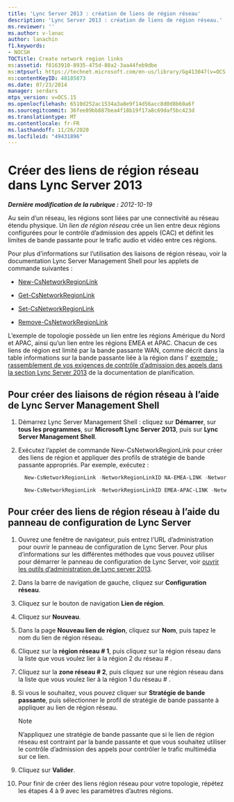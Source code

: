 ```yaml
---
title: 'Lync Server 2013 : création de liens de région réseau'
description: 'Lync Server 2013 : création de liens de région réseau.'
ms.reviewer: ''
ms.author: v-lanac
author: lanachin
f1.keywords:
- NOCSH
TOCTitle: Create network region links
ms:assetid: f8163910-8935-475d-88a2-3aa44feb9dbe
ms:mtpsurl: https://technet.microsoft.com/en-us/library/Gg413047(v=OCS.15)
ms:contentKeyID: 48185873
ms.date: 07/23/2014
manager: serdars
mtps_version: v=OCS.15
ms.openlocfilehash: 6510d252ac1534a3a8e9f14d56acc8d0d8b60a6f
ms.sourcegitcommit: 36fee89bb887bea4f18b19f17a8c69daf5bc423d
ms.translationtype: MT
ms.contentlocale: fr-FR
ms.lasthandoff: 11/26/2020
ms.locfileid: "49431896"
---
```

# <a name="create-network-region-links-in-lync-server-2013"></a>Créer des liens de région réseau dans Lync Server 2013

<div data-xmlns="http://www.w3.org/1999/xhtml">

<div class="topic" data-xmlns="http://www.w3.org/1999/xhtml" data-msxsl="urn:schemas-microsoft-com:xslt" data-cs="https://msdn.microsoft.com/">

<div data-asp="https://msdn2.microsoft.com/asp">



</div>

<div id="mainSection">

<div id="mainBody">

<span> </span>

_**Dernière modification de la rubrique :** 2012-10-19_

Au sein d’un réseau, les régions sont liées par une connectivité au réseau étendu physique. Un *lien de région réseau* crée un lien entre deux régions configurées pour le contrôle d’admission des appels (CAC) et définit les limites de bande passante pour le trafic audio et vidéo entre ces régions.

Pour plus d’informations sur l’utilisation des liaisons de région réseau, voir la documentation Lync Server Management Shell pour les applets de commande suivantes :

  - [New-CsNetworkRegionLink](https://docs.microsoft.com/powershell/module/skype/New-CsNetworkRegionLink)

  - [Get-CsNetworkRegionLink](https://docs.microsoft.com/powershell/module/skype/Get-CsNetworkRegionLink)

  - [Set-CsNetworkRegionLink](https://docs.microsoft.com/powershell/module/skype/Set-CsNetworkRegionLink)

  - [Remove-CsNetworkRegionLink](https://docs.microsoft.com/powershell/module/skype/Remove-CsNetworkRegionLink)

L’exemple de topologie possède un lien entre les régions Amérique du Nord et APAC, ainsi qu’un lien entre les régions EMEA et APAC. Chacun de ces liens de région est limité par la bande passante WAN, comme décrit dans la table informations sur la bande passante liée à la région dans l' [exemple : rassemblement de vos exigences de contrôle d’admission des appels dans la section Lync Server 2013](lync-server-2013-example-of-gathering-your-requirements-for-call-admission-control.md) de la documentation de planification.

<div>

## <a name="to-create-network-region-links-by-using-lync-server-management-shell"></a>Pour créer des liaisons de région réseau à l’aide de Lync Server Management Shell

1.  Démarrez Lync Server Management Shell : cliquez sur **Démarrer**, sur **tous les programmes**, sur **Microsoft Lync Server 2013**, puis sur **Lync Server Management Shell**.

2.  Exécutez l’applet de commande New-CsNetworkRegionLink pour créer des liens de région et appliquer des profils de stratégie de bande passante appropriés. Par exemple, exécutez :
    
      ```powershell
        New-CsNetworkRegionLink -NetworkRegionLinkID NA-EMEA-LINK -NetworkRegionID1 NorthAmerica -NetworkRegionID2 EMEA -BWPolicyProfileID 50Mb_Link
      ```
    
      ```powershell
        New-CsNetworkRegionLink -NetworkRegionLinkID EMEA-APAC-LINK -NetworkRegionID1 EMEA -NetworkRegionID2 APAC -BWPolicyProfileID 25Mb_Link
      ```

</div>

<div>

## <a name="to-create-network-region-links-by-using-lync-server-control-panel"></a>Pour créer des liens de région réseau à l’aide du panneau de configuration de Lync Server

1.  Ouvrez une fenêtre de navigateur, puis entrez l’URL d’administration pour ouvrir le panneau de configuration de Lync Server. Pour plus d’informations sur les différentes méthodes que vous pouvez utiliser pour démarrer le panneau de configuration de Lync Server, voir [ouvrir les outils d’administration de Lync server 2013](lync-server-2013-open-lync-server-administrative-tools.md).

2.  Dans la barre de navigation de gauche, cliquez sur **Configuration réseau**.

3.  Cliquez sur le bouton de navigation **Lien de région**.

4.  Cliquez sur **Nouveau**.

5.  Dans la page **Nouveau lien de région**, cliquez sur **Nom**, puis tapez le nom du lien de région réseau.

6.  Cliquez sur la **région réseau \# 1**, puis cliquez sur la région réseau dans la liste que vous voulez lier à la région 2 du réseau \# .

7.  Cliquez sur la **zone réseau \# 2**, puis cliquez sur une région réseau dans la liste que vous voulez lier à la région 1 du réseau \# .

8.  Si vous le souhaitez, vous pouvez cliquer sur **Stratégie de bande passante**, puis sélectionner le profil de stratégie de bande passante à appliquer au lien de région réseau.
    
    <div class=" ">
    

    > [!NOTE]  
    > N’appliquez une stratégie de bande passante que si le lien de région réseau est contraint par la bande passante et que vous souhaitez utiliser le contrôle d’admission des appels pour contrôler le trafic multimédia sur ce lien.

    
    </div>

9.  Cliquez sur **Valider**.

10. Pour finir de créer des liens région réseau pour votre topologie, répétez les étapes 4 à 9 avec les paramètres d’autres régions.

</div>

</div>

<span> </span>

</div>

</div>

</div>
